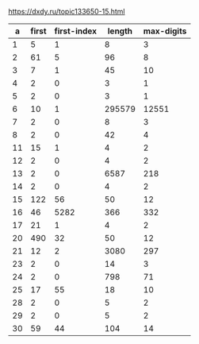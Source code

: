 https://dxdy.ru/topic133650-15.html

 a | first | first-index | length | max-digits
---| ----- | ----------- | ------ | ----------
1 | 5 | 1 | 8 | 3
2 | 61 | 5 | 96 | 8
3 | 7 | 1 | 45 | 10
4 | 2 | 0 | 3 | 1
5 | 2 | 0 | 3 | 1
6 | 10 | 1 | 295579 | 12551
7 | 2 | 0 | 8 | 3
8 | 2 | 0 | 42 | 4
11 | 15 | 1 | 4 | 2
12 | 2 | 0 | 4 | 2
13 | 2 | 0 | 6587 | 218
14 | 2 | 0 | 4 | 2
15 | 122 | 56 | 50 | 12
16 | 46 | 5282 | 366 | 332
17 | 21 | 1 | 4 | 2
20 | 490 | 32 | 50 | 12
21 | 12 | 2 | 3080 | 297
23 | 2 | 0 | 14 | 3
24 | 2 | 0 | 798 | 71
25 | 17 | 55 | 18 | 10
28 | 2 | 0 | 5 | 2
29 | 2 | 0 | 5 | 2
30 | 59 | 44 | 104 | 14
